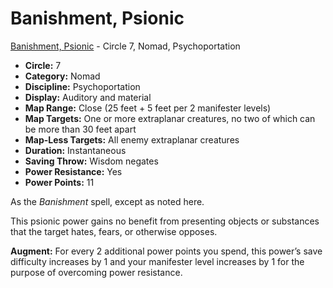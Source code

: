 # Banishment, Psionic

[Banishment, Psionic](/Psionics/B/BanishmentPsionic.md) - Circle 7, Nomad, Psychoportation

- **Circle:** 7
- **Category:** Nomad
- **Discipline:** Psychoportation
- **Display:** Auditory and material
- **Map Range:** Close (25 feet + 5 feet per 2 manifester levels)
- **Map Targets:** One or more extraplanar creatures, no two of which can be more than 30 feet apart
- **Map-Less Targets:** All enemy extraplanar creatures
- **Duration:** Instantaneous
- **Saving Throw:** Wisdom negates
- **Power Resistance:** Yes
- **Power Points:** 11

As the *Banishment* spell, except as noted here. 

This psionic power gains no benefit from presenting objects or substances that the target hates, fears, or otherwise opposes.

**Augment:** For every 2 additional power points you spend, this power’s save difficulty increases by 1 and your manifester level increases by 1 for the purpose of overcoming power resistance.
